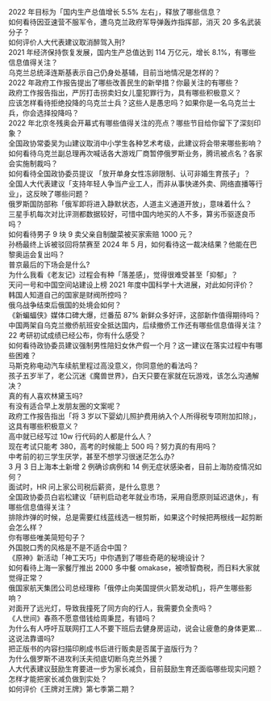 2022 年目标为「国内生产总值增长 5.5% 左右」，释放了哪些信息？  
如何看待因亚速营不服军令，遭乌克兰政府军导弹轰炸指挥部，消灭 20 多名武装分子？  
如何评价人大代表建议取消醉驾入刑?  
2021 年经济保持恢复发展，国内生产总值达到 114 万亿元，增长 8.1%，有哪些信息值得关注？  
乌克兰总统泽连斯基表示自己仍身处基辅，目前当地情况是怎样的？  
2022 年政府工作报告提出了哪些改善民生的新举措？你最关注的有哪些？  
政府工作报告指出，严厉打击拐卖妇女儿童犯罪行为，具有哪些积极意义？  
应该怎样看待拒绝投降的乌克兰士兵？这些人是愚忠吗？如果你是一名乌克兰士兵，你会选择投降吗？  
2022 年北京冬残奥会开幕式有哪些值得关注的亮点？哪些节目给你留下了深刻印象？  
全国政协常委吴为山建议取消中小学生各种艺术考级，此建议将会带来哪些影响？  
如何看待乌克兰副总理再次喊话各大游戏厂商暂停俄罗斯业务，腾讯被点名？各家会实施制裁吗？  
如何看待全国政协委员提议 「放开单身女性冻卵限制、认可非婚生育孩子」？  
全国人大代表建议「支持年轻人争当产业工人，而非从事快递外卖、网络直播等行业」，这反映了哪些问题？  
俄罗斯国防部称「俄军即将进入静默状态，人道主义通道开放」，意味着什么？  
三星手机每次对比评测都数据较好，可惜中国内地买的人不多，算劣币驱逐良币吗？  
如何看待男子 9 块 9 卖父亲自制酸菜被买家索赔 1000 元？  
孙杨最终上诉被驳回将禁赛至 2024 年 5 月，如何看待这一裁决结果？他能在巴黎奥运会复出吗？  
普京最后的下场会是什么?  
为什么我看《老友记》过程会有种「落差感」，觉得很难受甚至「抑郁」？  
天问一号和中国空间站建设上榜 2021 年度中国科学十大进展，对此如何评价？  
韩国人知道自己的国家是财阀所控吗？  
俄乌战争结束后俄国的处境会如何？  
《新蝙蝠侠》媒体口碑大爆，烂番茄 87% 新鲜众多好评，这部新作值得期待吗？  
中国两架自乌克兰撤侨航班安全抵达国内，后续撤侨工作还有哪些信息值得关注？  
22 考研初试成绩已经公布，你有什么感受？  
如何看待政协委员建议强制男性陪妇女休产假一个月？这一建议在落实过程中有哪些困难？  
马斯克称电动汽车续航里程过高没意义，你同意他的看法吗？  
孩子五岁半了，老公沉迷《魔兽世界》，白天只要在家就在玩游戏，该怎么沟通解决？  
真的有人喜欢林黛玉吗?  
有没有适合早上发朋友圈的文案呢？  
政府工作报告指出「将 3 岁以下婴幼儿照护费用纳入个人所得税专项附加扣除」，这具有哪些积极意义？  
高中就已经写过 10w 行代码的人都是什么人？  
现在考试只能考 380，高考的时候能上 500 吗？努力真的有用吗？  
中考前的初三学生厌学，甚至不想学习很迷茫怎么办?  
3 月 3 日上海本土新增 2 例确诊病例和 14 例无症状感染者，目前上海防疫情况如何？  
面试时，HR 问上家公司税后薪资，是什么意思？  
全国政协委员白岩松建议「研判启动老年就业市场，采用自愿原则延迟退休」，有哪些信息值得关注？  
排除炸弹的时候，总是需要红线蓝线选一根剪断，如果这个时候把两根线一起剪断会怎么样？  
你有哪些唯美简短句子？  
外国脱口秀的风格是不是不适合中国？  
《原神》新活动「神工天巧」中你遇到了哪些奇葩的秘境设计？  
如何看待上海一家餐厅推出 2000 多中餐 omakase，被喷智商税，而日料大家就觉得正常？  
俄国家航天集团公司总经理称「俄停止向美国提供火箭发动机」，将产生哪些影响？  
对面开了远光灯，导致我撞死了同方向的行人，我需要负全责吗？  
《人世间》春燕不愿意借钱给周秉昆，有错吗？  
为什么有人呼吁互联网打工人不要下班后去健身房运动，说会让疲惫的身体更累…这说法靠谱吗?  
把正版书的内容扫描印刷成书后进行贩卖是否属于盗版行为？  
为什么俄罗斯不进攻利沃夫彻底切断乌克兰外援？  
人大代表建议鼓励生育要进一步为家长减负，目前鼓励生育还面临哪些现实问题？怎样才能把家长减负做到实处？  
如何评价《王牌对王牌》第七季第二期？  
